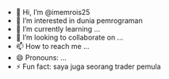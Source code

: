 - 👋 Hi, I’m @imemrois25
- 👀 I’m interested in dunia pemrograman
- 🌱 I’m currently learning ...
- 💞️ I’m looking to collaborate on ...
- 📫 How to reach me ...
- 😄 Pronouns: ...
- ⚡ Fun fact: saya juga seorang trader pemula

<!---
imemrois25/imemrois25 is a ✨ special ✨ repository because its `README.md` (this file) appears on your GitHub profile.
You can click the Preview link to take a look at your changes.
--->
